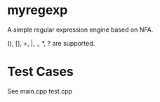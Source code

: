 # myregexp

A simple regular expression engine based on NFA. 

(), [], +, |, ., *, ? are supported.

# Test Cases

See main.cpp test.cpp

